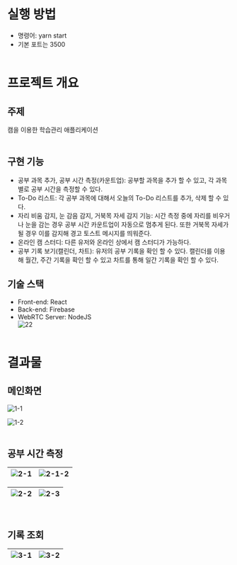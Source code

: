 # 실행 방법

- 명령어: yarn start
- 기본 포트는 3500
  <br/>
  <br/>

# 프로젝트 개요

## 주제

캠을 이용한 학습관리 애플리케이션  
<br/>

## 구현 기능

- 공부 과목 추가, 공부 시간 측정(카운트업): 공부할 과목을 추가 할 수 있고, 각 과목별로 공부 시간을 측정할 수 있다.
- To-Do 리스트: 각 공부 과목에 대해서 오늘의 To-Do 리스트를 추가, 삭제 할 수 있다.
- 자리 비움 감지, 눈 감음 감지, 거북목 자세 감지 기능: 시간 측정 중에 자리를 비우거나 눈을 감는 경우 공부 시간 카운트업이 자동으로 멈추게 된다. 또한 거북목 자세가 될 경우 이를 감지해 경고 토스트 메시지를 띄워준다.
- 온라인 캠 스터디: 다른 유저와 온라인 상에서 캠 스터디가 가능하다.
- 공부 기록 보기(캘린더, 차트): 유저의 공부 기록을 확인 할 수 있다. 캘린더를 이용해 월간, 주간 기록을 확인 할 수 있고 차트를 통해 일간 기록을 확인 할 수 있다.

## 기술 스택

- Front-end: React
- Back-end: Firebase
- WebRTC Server: NodeJS
  <br/>
  ![22](https://github.com/Zip-Zoong/zip-zoong/assets/33649857/f4f02909-dad3-413a-897a-b2a39edb0749)
  <br/>
  <br/>

# 결과물

## 메인화면

![1-1](https://github.com/Zip-Zoong/zip-zoong/assets/33649857/767dc940-3f96-4d2b-931b-e9b5db487c76)

![1-2](https://github.com/Zip-Zoong/zip-zoong/assets/33649857/4dc72165-6c31-4f9b-861b-6ca5962d8323)  
<br/>

## 공부 시간 측정

| ![2-1](https://github.com/Zip-Zoong/zip-zoong/assets/33649857/fc5967d1-6db5-4f98-a9d7-1a69bd0f52cf) | ![2-1-2](https://github.com/Zip-Zoong/zip-zoong/assets/33649857/33cf54bd-2627-473c-91ea-a66baa09cb4b) |
| --------------------------------------------------------------------------------------------------- | ----------------------------------------------------------------------------------------------------- |

| ![2-2](https://github.com/Zip-Zoong/zip-zoong/assets/33649857/a711108e-efcc-4c60-a111-480796d0be9c) | ![2-3](https://github.com/Zip-Zoong/zip-zoong/assets/33649857/659e68ac-1fa5-416c-a2cf-324dfce8e201) |
| --------------------------------------------------------------------------------------------------- | --------------------------------------------------------------------------------------------------- |

<br/>

## 기록 조회

| ![3-1](https://github.com/Zip-Zoong/zip-zoong/assets/33649857/7941b087-f33e-4542-8280-a4469f588d33) | ![3-2](https://github.com/Zip-Zoong/zip-zoong/assets/33649857/8cf86a97-ac88-44d5-b9c3-cb23a349eded) |
| --------------------------------------------------------------------------------------------------- | --------------------------------------------------------------------------------------------------- |
